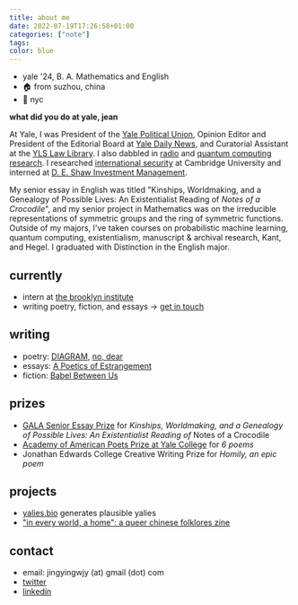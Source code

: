 ```yaml
---
title: about me
date: 2022-07-19T17:26:58+01:00
categories: ["note"]
tags:
color: blue
---
```


* yale '24, B. A. Mathematics and English 
* 🏠 from suzhou, china
* 📍 nyc


**what did you do at yale, jean**
  
At Yale, I was President of the [Yale Political Union](https://ypu.sites.yale.edu/), Opinion Editor and President of the Editorial Board at [Yale Daily News](https://yaledailynews.com/blog/author/jeanwang/), and Curatorial Assistant at the [YLS Law Library]([url](https://library.law.yale.edu/)). I also dabbled in [radio](https://wybc.com/) and [quantum computing research]([url](https://yaleqc.com/)). I researched [international security]([url](https://thecsi.org.uk/international-security-and-intelligence-isi-programme/)) at Cambridge University and interned at [D. E. Shaw Investment Management](https://www.deshaw.com/). 

My senior essay in English was titled "Kinships, Worldmaking, and a Genealogy of Possible Lives: An Existentialist Reading of *Notes of a Crocodile*", and my senior project in Mathematics was on the irreducible representations of symmetric groups and the ring of symmetric functions. Outside of my majors, I've taken courses on probabilistic machine learning, quantum computing, existentialism, manuscript & archival research, Kant, and Hegel. I graduated with Distinction in the English major.

## currently

* intern at [the brooklyn institute](https://thebrooklyninstitute.com/current-courses/)
* writing poetry, fiction, and essays -> [get in touch](mailto:jingyingwjy@gmail.com)

## writing

* poetry: [DIAGRAM](https://www.thediagram.com/), [no, dear](http://www.nodearmagazine.com/) 
* essays: [A Poetics of Estrangement](https://yale-herald.com/2022/10/16/a-poetics-of-estrangement/)
* fiction: [Babel Between Us](https://babelbetween.us/)

## prizes

* [GALA Senior Essay Prize](https://lgbts.yale.edu/gala) for *Kinships, Worldmaking, and a Genealogy of Possible Lives: An Existentialist Reading of* Notes of a Crocodile
* [Academy of American Poets Prize at Yale College](https://poets.org/academy-american-poets/prizes/university-college-poetry-prizes) for *6 poems*
* Jonathan Edwards College Creative Writing Prize for *Homily, an epic poem*

## projects
* [yalies.bio](/yaliesbio) generates plausible yalies
* ["in every world, a home": a queer chinese folklores zine](https://raw.githubusercontent.com/jingyingwang/jingyingwang.github.io/main/content/posts/Screen%20Shot%202023-03-07%20at%2012.16.34%20AM.png) 

## contact

* email: jingyingwjy (at) gmail (dot) com
* [twitter](https://twitter.com/jingyingwang_)
* [linkedin](https://www.linkedin.com/in/jingyingwang/)





